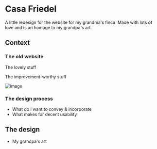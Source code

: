 # Casa Friedel
A little redesign for the website for my grandma's finca. Made with lots of love and is an homage to my grandpa's art. 

## Context

### The old website
The lovely stuff

The improvement-worthy stuff

![image](https://github.com/bleitz/casa-friedel/assets/39960235/dd155d9e-916b-43c7-b71c-c0f3e2c1b7cb)


### The design process
- What do I want to convey & incorporate
- What makes for decent usability

## The design
- My grandpa's art
